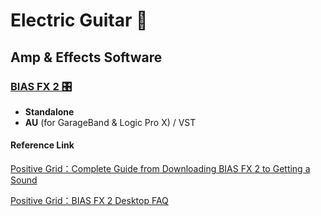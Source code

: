 # Electric Guitar 🎸

## Amp & Effects Software

### [BIAS FX 2 🎛️](https://www.positivegrid.com.cn/download)

- **Standalone**
- **AU** (for GarageBand & Logic Pro X) / VST

#### Reference Link

[Positive Grid：Complete Guide from Downloading BIAS FX 2 to Getting a Sound](https://help.positivegrid.com/hc/en-us/articles/360025312411-Complete-Guide-from-Downloading-BIAS-FX-2-to-Getting-a-Sound)

[Positive Grid：BIAS FX 2 Desktop FAQ](https://help.positivegrid.com/hc/en-us/articles/360024495012-BIAS-FX-2-Desktop-FAQ)
